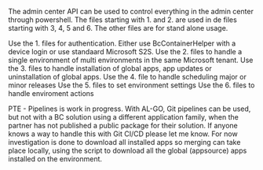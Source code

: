 The admin center API can be used to control everything in the admin center through powershell.
The files starting with 1. and 2. are used in de files starting with 3, 4, 5 and 6. The other files are for stand alone usage.

Use the 1. files for authentication. Either use BcContainerHelper with a device login or use standaard Microsoft S2S.
Use the 2. files to handle a single environment of multi environments in the same Microsoft tenant.
Use the 3. files to handle installation of global apps, app updates or uninstallation of global apps.
Use the 4. file to handle scheduling major or minor releases
Use the 5. files to set environment settings
Use the 6. files to handle enviroment actions

PTE - Pipelines is work in progress. With AL-GO, Git pipelines can be used, but not with a BC solution using a different application family, when the partner has not published a public package for their solution. If anyone knows a way to handle this with Git CI/CD please let me know. For now investigation is done to download all installed apps so merging can take place locally, using the script to download all the global (appsource) apps installed on the environment.